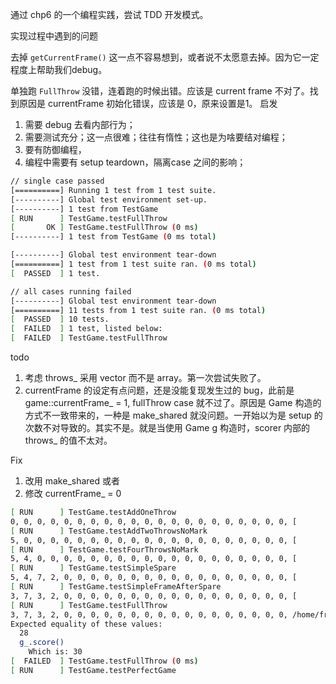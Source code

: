 通过 chp6 的一个编程实践，尝试 TDD 开发模式。

实现过程中遇到的问题

去掉 `getCurrentFrame()` 这一点不容易想到，或者说不太愿意去掉。因为它一定程度上帮助我们debug。

单独跑 `FullThrow` 没错，连着跑的时候出错。应该是 current frame 不对了。找到原因是 currentFrame 初始化错误，应该是 0，原来设置是1。
启发
1. 需要 debug 去看内部行为；
2. 需要测试充分；这一点很难；往往有惰性；这也是为啥要结对编程；
3. 要有防御编程，
4. 编程中需要有 setup teardown，隔离case 之间的影响；

```bash
// single case passed
[==========] Running 1 test from 1 test suite.
[----------] Global test environment set-up.
[----------] 1 test from TestGame
[ RUN      ] TestGame.testFullThrow
[       OK ] TestGame.testFullThrow (0 ms)
[----------] 1 test from TestGame (0 ms total)

[----------] Global test environment tear-down
[==========] 1 test from 1 test suite ran. (0 ms total)
[  PASSED  ] 1 test.

// all cases running failed
[----------] Global test environment tear-down
[==========] 11 tests from 1 test suite ran. (0 ms total)
[  PASSED  ] 10 tests.
[  FAILED  ] 1 test, listed below:
[  FAILED  ] TestGame.testFullThrow
```

todo
1. 考虑 throws_ 采用 vector 而不是 array。第一次尝试失败了。
2. currentFrame 的设定有点问题，还是没能复现发生过的 bug，此前是 game::currentFrame_ = 1, fullThrow case 就不过了。原因是 Game 构造的方式不一致带来的，一种是 make_shared 就没问题。一开始以为是 setup 的次数不对导致的。其实不是。就是当使用 Game g 构造时，scorer 内部的 throws_ 的值不太对。

Fix
1. 改用 make_shared<Game> 或者
2. 修改 currentFrame_ = 0


```bash
[ RUN      ] TestGame.testAddOneThrow
0, 0, 0, 0, 0, 0, 0, 0, 0, 0, 0, 0, 0, 0, 0, 0, 0, 0, 0, 0, 0, [       OK ] TestGame.testAddOneThrow (0 ms)
[ RUN      ] TestGame.testAddTwoThrowsNoMark
5, 0, 0, 0, 0, 0, 0, 0, 0, 0, 0, 0, 0, 0, 0, 0, 0, 0, 0, 0, 0, [       OK ] TestGame.testAddTwoThrowsNoMark (0 ms)
[ RUN      ] TestGame.testFourThrowsNoMark
5, 4, 0, 0, 0, 0, 0, 0, 0, 0, 0, 0, 0, 0, 0, 0, 0, 0, 0, 0, 0, [       OK ] TestGame.testFourThrowsNoMark (0 ms)
[ RUN      ] TestGame.testSimpleSpare
5, 4, 7, 2, 0, 0, 0, 0, 0, 0, 0, 0, 0, 0, 0, 0, 0, 0, 0, 0, 0, [       OK ] TestGame.testSimpleSpare (0 ms)
[ RUN      ] TestGame.testSimpleFrameAfterSpare
3, 7, 3, 2, 0, 0, 0, 0, 0, 0, 0, 0, 0, 0, 0, 0, 0, 0, 0, 0, 0, [       OK ] TestGame.testSimpleFrameAfterSpare (0 ms)
[ RUN      ] TestGame.testFullThrow
3, 7, 3, 2, 0, 0, 0, 0, 0, 0, 0, 0, 0, 0, 0, 0, 0, 0, 0, 0, 0, /home/frank/learning/agile_sw_dev/001_ball_game/src/main.cpp:65: Failure
Expected equality of these values:
  28
  g_.score()
    Which is: 30
[  FAILED  ] TestGame.testFullThrow (0 ms)
[ RUN      ] TestGame.testPerfectGame
```

